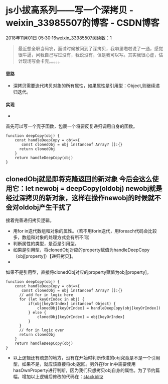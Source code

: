 # js小拔高系列——写一个深拷贝 - weixin_33985507的博客 - CSDN博客
2018年11月01日 05:30:16[weixin_33985507](https://me.csdn.net/weixin_33985507)阅读数：1
> 最近想全职当码农，面试时候被问到了深拷贝，我噼里啪啦说了一通，感觉很牛逼，问我自己写过没有，我说没有，但是我可以写。其实我很心虚，估计现场写会卡壳。。。。。
#### 思路
- 深拷贝需要迭代拷贝对象的所有属性，如果属性是引用型：Object,则继续递归迭代。
#### 实现
- 
首先可以写一个壳子函数，包裹一个将要反复递归调用自身的函数。
```
function deepCopy(obj) {
    const handleDeepCopy = obj=>{
       const clonedObj = obj instanceof Array? []:{}
      return clonedObj
    }
    return handleDeepCopy(obj)
}
```
clonedObj就是即将克隆返回的新对象
  今后会这么使用它：let newobj = deepCopy(oldobj)
  newobj就是经过深拷贝的新对象，这样在操作newobj的时候就不会对oldobj产生干扰了
- 
接着完善递归拷贝逻辑。
- 用for in迭代数组和对象的属性。（若不用forin迭代，用foreach代码会比较多，数组和对象的处理方式会有所不同）
- 判断属性的类型，是否是引用型。
- 如果是引用型，将clonedObj对应的property赋值为handleDeepCopy（obj[property]）【递归拷贝】。
- 
如果不是引用型，直接将clonedObj对应的property赋值为obj[property]。
```
function deepCopy(obj) {
    const handleDeepCopy = obj=>{
       const clonedObj = obj instanceof Array? []:{}
      // add for in logic here
      for (let keyOrIndex in obj) {
          if(obj[keyOrIndex] instanceof Object) {
              clonedObj[keyOrIndex] = handleDeepCopy(obj[keyOrIndex])
          } else {
              clonedObj[keyOrIndex] = obj[keyOrIndex]
          }
      }
      // for in logic over
      return clonedObj
    }
    return handleDeepCopy(obj)
}
```
- 以上逻辑还有疏忽的地方，没有在开始时判断传进的obj究竟是不是一个引用型，如果不是，就应该直接将obj返回。另外在for in中需要使用hasOwnProperty进行判断，因为我们只想拷贝obj自身的属性。为了节约篇幅，增加以上逻辑后修改的代码在：[stackblitz](https://stackblitz.com/edit/js-clonedeep)
